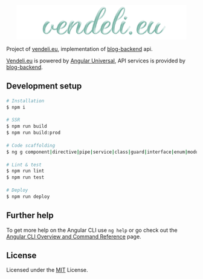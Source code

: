 <br/>
<p align="center">
  <a href="https://vendeli.eu" title="What" target="_blank">
    <img src="src/assets/images/logo.png" height="90" alt="vendeli.eu logo" />
  </a>
</p>

Project of [vendeli.eu](https://vendeli.eu), implementation
of [blog-backend](https://github.com/vendelieu/blog-backend) api.

[Vendeli.eu](https://vendeli.eu) is powered by [Angular Universal](https://angular.io/guide/universal), API services is
provided by [blog-backend](https://github.com/vendelieu/blog-backend).

## Development setup

```bash
# Installation
$ npm i

# SSR
$ npm run build
$ npm run build:prod

# Code scaffolding
$ ng g component|directive|pipe|service|class|guard|interface|enum|module name

# Lint & test
$ npm run lint
$ npm run test

# Deploy
$ npm run deploy
```

## Further help

To get more help on the Angular CLI use `ng help` or go check out
the [Angular CLI Overview and Command Reference](https://angular.io/cli) page.

## License

Licensed under the [MIT](/LICENSE) License.
